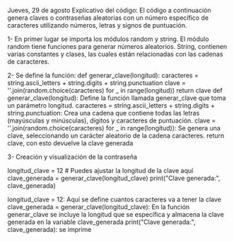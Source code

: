 Jueves, 29 de agosto
Explicativo del código:
El código a continuación genera claves o contraseñas aleatorias con un número específico de caracteres utilizando números, letras y signos de puntuación.



1- En primer lugar se importa los módulos random y string. El módulo random tiene funciones para generar números aleatorios. String, contienen varias constantes y clases,
las cuales están relacionadas con las cadenas de caracteres.



2- Se define la función:
def generar_clave(longitud):
    caracteres = string.ascii_letters + string.digits + string.punctuation
    clave = ''.join(random.choice(caracteres) for _ in range(longitud))
    return clave
def generar_clave(longitud): Define la función llamada generar_clave que toma un parámetro longitud.
caracteres = string.ascii_letters + string.digits + string.punctuation: Crea una cadena que contiene todas las letras (mayúsculas y minúsculas), dígitos y caracteres de puntuación.
clave = ''.join(random.choice(caracteres) for _ in range(longitud)): Se genera una clave, seleccionando un carácter aleatorio de la cadena caracteres.
return clave, con esto devuelve la clave generada



3- Creación y visualización de la contraseña

longitud_clave = 12  # Puedes ajustar la longitud de la clave aquí
clave_generada = generar_clave(longitud_clave)
print("Clave generada:", clave_generada)

longitud_clave = 12: Aquí se define cuantos caracteres va a tener la clave
clave_generada = generar_clave(longitud_clave):  En la función generar_clave se incluye la longitud que se específica y almacena la clave generada en la variable clave_generada
print("Clave generada:", clave_generada): se imprime 


